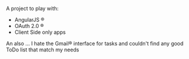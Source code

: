 A project to play with:
 * AngularJS ®
 * OAuth 2.0 ®
 * Client Side only apps

An also ... I hate the Gmail® interface for tasks and couldn't find any good ToDo list that match my needs
